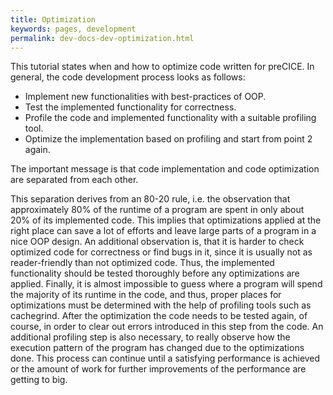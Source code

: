 ```yaml
---
title: Optimization
keywords: pages, development
permalink: dev-docs-dev-optimization.html
---
```


This tutorial states when and how to optimize code written for preCICE.
In general, the code development process looks as follows:

- Implement new functionalities with best-practices of OOP.
- Test the implemented functionality for correctness.
- Profile the code and implemented functionality with a suitable profiling tool.
- Optimize the implementation based on profiling and start from point 2 again.

The important message is that code implementation and code optimization are separated from each other.

This separation derives from an 80-20 rule, i.e. the observation that approximately 80% of the runtime of a program are spent in only about 20% of its implemented code.
This implies that optimizations applied at the right place can save a lot of efforts and leave large parts of a program in a nice OOP design.
An additional observation is, that it is harder to check optimized code for correctness or find bugs in it, since it is usually not as reader-friendly than not optimized code.
Thus, the implemented functionality should be tested thoroughly before any optimizations are applied.
Finally, it is almost impossible to guess where a program will spend the majority of its runtime in the code, and thus, proper places for optimizations must be determined with the help of profiling tools such as cachegrind.
After the optimization the code needs to be tested again, of course, in order to clear out errors introduced in this step from the code.
An additional profiling step is also necessary, to really observe how the execution pattern of the program has changed due to the optimizations done.
This process can continue until a satisfying performance is achieved or the amount of work for further improvements of the performance are getting to big.
